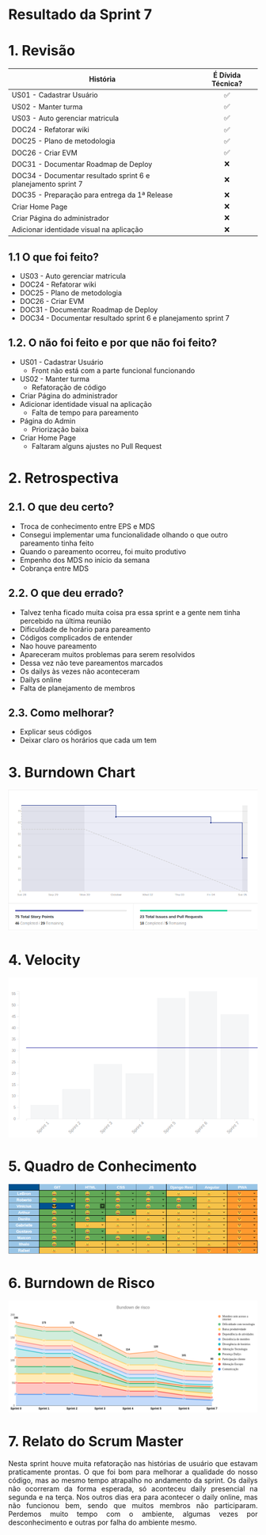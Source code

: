 # Resultado da Sprint 7

 # 1. Revisão

| História | É Dívida Técnica? |
| -------- | :----: |
| US01 - Cadastrar Usuário | :white_check_mark: |
| US02 - Manter turma | :white_check_mark: |
| US03 - Auto gerenciar matricula | :white_check_mark: |
| DOC24 - Refatorar wiki | :white_check_mark: |
| DOC25 - Plano de metodologia | :white_check_mark: |
| DOC26 - Criar EVM | :white_check_mark: |
| DOC31 - Documentar Roadmap de Deploy | :x: |
| DOC34 - Documentar resultado sprint 6 e planejamento sprint 7 | :x: |
| DOC35 - Preparação para entrega da 1ª Release | :x: |
| Criar Home Page | :x: |
| Criar Página do administrador | :x: |
| Adicionar identidade visual na aplicação | :x: |


## 1.1 O que foi feito?
* US03 - Auto gerenciar matricula
* DOC24 - Refatorar wiki
* DOC25 - Plano de metodologia
* DOC26 - Criar EVM
* DOC31 - Documentar Roadmap de Deploy
* DOC34 - Documentar resultado sprint 6 e planejamento sprint 7

## 1.2. O não foi feito e por que não foi feito?
* US01 - Cadastrar Usuário
    * Front não está com a parte funcional funcionando
* US02 - Manter turma
    * Refatoração de código
* Criar Página do administrador
* Adicionar identidade visual na aplicação
    * Falta de tempo para pareamento
* Página do Admin 
    * Priorização baixa
* Criar Home Page  
    * Faltaram alguns ajustes no Pull Request

# 2. Retrospectiva

## 2.1. O que deu certo?  

* Troca de conhecimento entre EPS e MDS
* Consegui implementar uma funcionalidade olhando o que outro pareamento tinha feito
* Quando o pareamento ocorreu, foi muito produtivo
* Empenho dos MDS no início da semana
* Cobrança entre MDS



## 2.2. O que deu errado? 

* Talvez tenha ficado muita coisa pra essa sprint e a gente nem tinha percebido na última reunião
* Dificuldade de horário para pareamento
* Códigos complicados de entender
* Nao houve pareamento
* Apareceram muitos problemas para serem resolvidos
* Dessa vez não teve pareamentos marcados
* Os dailys às vezes não aconteceram
* Dailys online
* Falta de planejamento de membros

## 2.3. Como melhorar?

* Explicar seus códigos
* Deixar claro os horários que cada um tem

# 3. Burndown Chart
![Sprint 7 - Burndown](../../assets/img/burndown/burndown7.png)

# 4. Velocity
![Sprint 7 - Velocity](../../assets/img/velocity/velocity7.png)

# 5. Quadro de Conhecimento
![Sprint 7 - Quadro de conhecimento](../../assets/img/quadro_conhecimento/quadro_conhecimento7.png)

# 6. Burndown de Risco
![Sprint 7 - Burndown de Risco](../../assets/img/burndown_risco/burndown_risco7.png)

# 7. Relato do Scrum Master
<p align = "justify">
    Nesta sprint houve muita refatoração nas histórias de usuário que estavam praticamente prontas. O que foi bom para melhorar a qualidade do nosso código, mas ao mesmo tempo atrapalho no andamento da sprint.
    Os dailys não ocorreram da forma esperada, só aconteceu daily presencial na segunda e na terça. Nos outros dias era para acontecer o daily online, mas não funcionou bem, sendo que muitos membros não participaram.
    Perdemos muito tempo com o ambiente, algumas vezes por desconhecimento e outras por falha do ambiente mesmo. 
</p>

